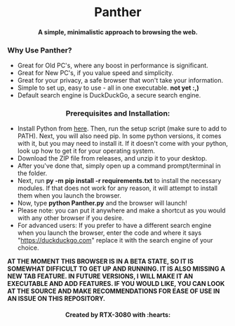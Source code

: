 <h1 align="center">Panther</h1>

<h4 align="center">A simple, minimalistic approach to browsing the web.</h4>





<h3 align="left">Why Use Panther?</h3>

* Great for Old PC's, where any boost in performance is significant.
* Great for New PC's, if you value speed and simplicity.
* Great for your privacy, a safe browser that won't take your information.
* Simple to set up, easy to use - all in one executable. **not yet :,)**
* Default search engine is DuckDuckGo, a secure search engine.
<h3 align="center">Prerequisites and Installation:</h3>

* Install Python from [here](https://www.python.org/downloads/). Then, run the setup script (make sure to add to PATH). Next, you will also need pip. In some python versions, it comes with it, but you may need to install it. If it doesn't come with your python, look up how to get it for your operating system.
* Download the ZIP file from releases, and unzip it to your desktop.
* After you've done that, simply open up a command prompt/terminal in the folder.
* Next, run **py -m pip install -r requirements.txt** to install the necessary modules. If that does not work for any reason, it will attempt to install them when you launch the browser.
* Now, type **python Panther.py** and the browser will launch!
* Please note: you can put it anywhere and make a shortcut as you would with any other browser if you desire. 
* For advanced users: If you prefer to have a different search engine when you launch the browser, enter the code and where it says "https://duckduckgo.com" replace it with the search engine of your choice. 

**AT THE MOMENT THIS BROWSER IS IN A BETA STATE, SO IT IS SOMEWHAT DIFFICULT TO GET UP AND RUNNING. IT IS ALSO MISSING A NEW TAB FEATURE. IN FUTURE VERSIONS, I WILL MAKE IT AN EXECUTABLE AND ADD FEATURES. IF YOU WOULD LIKE, YOU CAN LOOK AT THE SOURCE AND MAKE RECOMMENDATIONS FOR EASE OF USE IN AN ISSUE ON THIS REPOSITORY.**

<h4 align="center">Created by RTX-3080 with :hearts:</h3>
